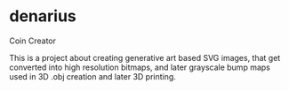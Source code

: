 # denarius
Coin Creator

This is a project about creating generative art based SVG images, that get converted into high resolution bitmaps, and later grayscale bump maps used in 3D .obj creation and later 3D printing.
